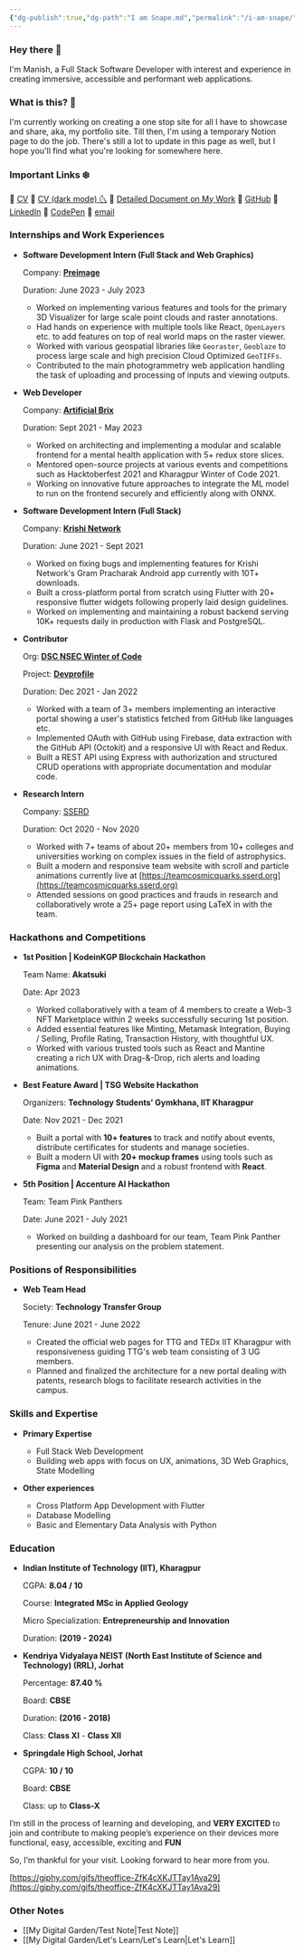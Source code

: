 ```yaml
---
{"dg-publish":true,"dg-path":"I am Snape.md","permalink":"/i-am-snape/","tags":["gardenEntry"],"noteIcon":""}
---
```


### Hey there 👋

I'm Manish, a Full Stack Software Developer with interest and experience in creating immersive, accessible and performant web applications.

### What is this? 📑

I'm currently working on creating a one stop site for all I have to showcase and share, aka, my portfolio site. Till then, I'm using a temporary Notion page to do the job. There's still a lot to update in this page as well, but I hope you'll find what you're looking for somewhere here.

### Important Links ❄️

🔗 [CV](https://drive.google.com/file/d/11pC-yEuTA56UvfQcg3o6SSnLarQ46YW7/view?usp=sharing)
🔗 [CV (dark mode) 🌜](https://drive.google.com/file/d/11q0ZT2ODi9RLnK_W7HN0HpStG-ywvtJg/view?usp=sharing)
🔗 [Detailed Document on My Work](https://docs.google.com/document/d/1W7ckEzZmQL3jyVh3kgdEV_4P3iku-EIYAGGl2Nj6FSs/edit?usp=sharing)
🔗 [GitHub](https://github.com/the-halfbloodprince)
🔗 [LinkedIn](https://www.linkedin.com/in/manishkumardas3581321/)
🔗 [CodePen](https://codepen.io/the-halfbloodprince)
🔗 [email](mailto:ammanishkumardas@gmail.com)

### Internships and Work Experiences

- **Software Development Intern (Full Stack and Web Graphics)**
    
    Company: [**Preimage**](https://www.linkedin.com/company/preimage/)
    
    Duration: June 2023 - July 2023
    
    - Worked on implementing various features and tools for the primary 3D Visualizer for large scale point clouds and raster annotations.
    - Had hands on experience with multiple tools like React, `OpenLayers` etc. to add features on top of real world maps on the raster viewer.
    - Worked with various geospatial libraries like `Georaster`, `Geoblaze` to process large scale and high precision Cloud Optimized `GeoTIFFs`.
    - Contributed to the main photogrammetry web application handling the task of uploading and processing of inputs and viewing outputs.
- **Web Developer**
    
    Company: [**Artificial Brix**](https://www.linkedin.com/company/artificial-brix/?originalSubdomain=in)
    
    Duration: Sept 2021 - May 2023
    
    - Worked on architecting and implementing a modular and scalable frontend for a mental health application with 5+ redux store slices.
    - Mentored open-source projects at various events and competitions such as Hacktoberfest 2021 and Kharagpur Winter of Code 2021.
    - Working on innovative future approaches to integrate the ML model to run on the frontend securely and efficiently along with ONNX.
- **Software Development Intern (Full Stack)**
    
    Company: [**Krishi Network**](https://www.linkedin.com/company/krishi-network/?originalSubdomain=in)
    
    Duration: June 2021 - Sept 2021
    
    - Worked on fixing bugs and implementing features for Krishi Network's Gram Pracharak Android app currently with 10T+ downloads.
    - Built a cross-platform portal from scratch using Flutter with 20+ responsive flutter widgets following properly laid design guidelines.
    - Worked on implementing and maintaining a robust backend serving 10K+ requests daily in production with Flask and PostgreSQL.
- **Contributor**
    
    Org: [**DSC NSEC Winter of Code**](https://winterofcode.com/)
    
    Project: [**Devprofile**](https://github.com/dscnsec/devprofile/tree/master)
    
    Duration: Dec 2021 - Jan 2022
    
    - Worked with a team of 3+ members implementing an interactive portal showing a user's statistics fetched from GitHub like languages etc.
    - Implemented OAuth with GitHub using Firebase, data extraction with the GitHub API (Octokit) and a responsive UI with React and Redux.
    - Built a REST API using Express with authorization and structured CRUD operations with appropriate documentation and modular code.
- **Research Intern**
    
    Company: [SSERD](https://www.linkedin.com/company/sserd/)
    
    Duration: Oct 2020 - Nov 2020
    
    - Worked with 7+ teams of about 20+ members from 10+ colleges and universities working on complex issues in the field of astrophysics.
    - Built a modern and responsive team website with scroll and particle animations currently live at [](https://teamcosmicquarks.sserd.org/)[https://teamcosmicquarks.sserd.org](https://teamcosmicquarks.sserd.org)
    - Attended sessions on good practices and frauds in research and collaboratively wrote a 25+ page report using LaTeX in with the team.

### Hackathons and Competitions

- **1st Position | KodeinKGP Blockchain Hackathon**
    
    Team Name: **Akatsuki**
    
    Date: Apr 2023
    
    - Worked collaboratively with a team of 4 members to create a Web-3 NFT Marketplace within 2 weeks successfully securing 1st position.
    - Added essential features like Minting, Metamask Integration, Buying / Selling, Profile Rating, Transaction History, with thoughtful UX.
    - Worked with various trusted tools such as React and Mantine creating a rich UX with Drag-&-Drop, rich alerts and loading animations.
- **Best Feature Award | TSG Website Hackathon**
    
    Organizers: **Technology Students’ Gymkhana, IIT Kharagpur**
    
    Date: Nov 2021 - Dec 2021
    
    - Built a portal with **10+ features** to track and notify about events, distribute certificates for students and manage societies.
    - Built a modern UI with **20+ mockup frames** using tools such as **Figma** and **Material Design** and a robust frontend with **React**.
- **5th Position | Accenture AI Hackathon**
    
    Team: Team Pink Panthers
    
    Date: June 2021 - July 2021
    
    - Worked on building a dashboard for our team, Team Pink Panther presenting our analysis on the problem statement.

### Positions of Responsibilities

- **Web Team Head**
    
    Society: **Technology Transfer Group**
    
    Tenure: June 2021 - June 2022
    
    - Created the official web pages for TTG and TEDx IIT Kharagpur with responsiveness guiding TTG's web team consisting of 3 UG members.
    - Planned and finalized the architecture for a new portal dealing with patents, research blogs to facilitate research activities in the campus.

### Skills and Expertise

- **Primary Expertise**
    - Full Stack Web Development
    - Building web apps with focus on UX, animations, 3D Web Graphics, State Modelling
    
- **Other experiences**
    - Cross Platform App Development with Flutter
    - Database Modelling
    - Basic and Elementary Data Analysis with Python

### Education

- **Indian Institute of Technology (IIT), Kharagpur**
    
    CGPA: **8.04 / 10**
    
    Course: **Integrated MSc in Applied Geology**
    
    Micro Specialization: **Entrepreneurship and Innovation**
    
    Duration: **(2019 - 2024)**
    
- **Kendriya Vidyalaya NEIST (North East Institute of Science and Technology) (RRL), Jorhat**
    
    Percentage: **87.40 %**
    
    Board: **CBSE**
    
    Duration: **(2016 - 2018)**
    
    Class: **Class XI** - **Class XII**
    
- **Springdale High School, Jorhat**
    
    CGPA: **10 / 10**
    
    Board: **CBSE**
    
    Class: up to **Class-X**

I’m still in the process of learning and developing, and **VERY EXCITED** to join and contribute to making people’s experience on their devices more functional, easy, accessible, exciting and **FUN**

So, I’m thankful for your visit. Looking forward to hear more from you.

[https://giphy.com/gifs/theoffice-ZfK4cXKJTTay1Ava29](https://giphy.com/gifs/theoffice-ZfK4cXKJTTay1Ava29)

### Other Notes
- [[My Digital Garden/Test Note\|Test Note]]
- [[My Digital Garden/Let's Learn/Let's Learn\|Let's Learn]]
